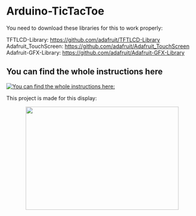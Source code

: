 # Arduino-TicTacToe

You need to download these libraries for this to work properly: 

TFTLCD-Library: https://github.com/adafruit/TFTLCD-Library </br>
Adafruit_TouchScreen: https://github.com/adafruit/Adafruit_TouchScreen
Adafruit-GFX-Library: https://github.com/adafruit/Adafruit-GFX-Library

## You can find the whole instructions here
[![You can find the whole instructions here:](https://i.ytimg.com/vi/QE2UWFv8szw/sddefault.jpg)](https://www.youtube.com/watch?v=QE2UWFv8szw)

This project is made for this display:
<div style="text-align:center"><img src="https://user-images.githubusercontent.com/65724763/117194851-e1f4d600-ade4-11eb-91d6-5033e6830c19.jpg" width="403" height="272.4" />
